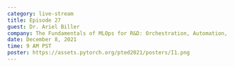 ```yaml
---
category: live-stream
title: Episode 27
guest: Dr. Ariel Biller
company: The Fundamentals of MLOps for R&D: Orchestration, Automation, Reproducibility
date: December 8, 2021
time: 9 AM PST
poster: https://assets.pytorch.org/pted2021/posters/I1.png
---
```

